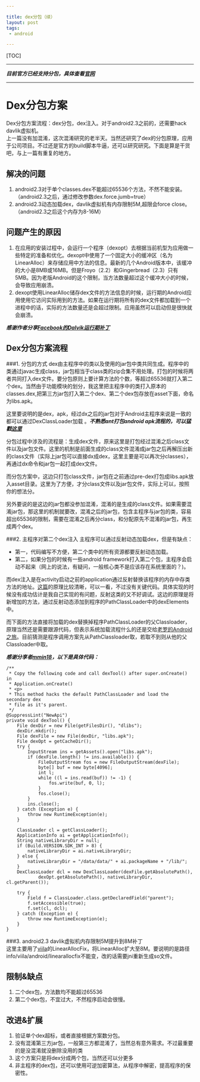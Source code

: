 ```yaml
---

title: dex分包（续）
layout: post
tags:
 - android

---
```


[TOC]

  
------

***目前官方已经支持分包，具体查看[官网](https://developer.android.com/reference/android/support/multidex/MultiDex.html)***

------

Dex分包方案  
===
Dex分包方案流程：dex分包，dex注入。对于android2.3之前的，还需要hack davlik虚拟机。  
上一篇没有加混淆，这次混淆研究的老半天。当然还研究了dex的分包原理，应用于公司项目。不过还是官方的build脚本牛逼，还可以研究研究。下面是算是干货吧，与上一篇有重复的地方。

解决的问题
---
1. android2.3对于单个classes.dex不能超过65536个方法，不然不能安装。（android2.3之后，通过修改参数dex.force.jumb=true）  
2. android2.3动态加载dex，davlik虚拟机有内存限制5M,超限会force close。（android2.3之后这个内存为8-16M） 

问题产生的原因
---
1. 在应用的安装过程中，会运行一个程序（dexopt）去根据当前机型为应用做一些特定的准备和优化。dexopt中使用了一个固定大小的缓冲区（名为LinearAlloc）来存储应用中方法的信息。最新的几个Android版本中，该缓冲的大小是8MB或16MB。但是Froyo（2.2）和Gingerbread（2.3）只有5MB。因为老版Android的这个限制，当方法数量超过这个缓冲大小的时候，会导致应用崩溃。
2. dexopt使用LinearAlloc储存dex文件的方法信息的时候，运行期的Android应用使用它访问实际用到的方法。如果在运行期将所有的dex文件都加载到一个进程中的话，实际的方法数量还是会超过限制。应用虽然可以启动但是很快就会崩溃。

***感谢作者分享[Facebook的Dalvik运行期补丁](http://log4think.com/facebook_dalvik_patch_for_android/)***
  
Dex分包方案流程
---
###1. 分包的方式
dex由主程序中的类以及使用的jar包中类共同生成。程序中的类通过javac生成class，jar包相当于class类的zip合集不用处理。打包的时候将两者共同打入dex文件。要分包原则上要计算方法的个数，等超过65536就打入第二个dex。当然由于功能模块的划分，我这里把主程序中的类打入原本的classes.dex,把第三方jar包打入第二个dex、第二个dex包存放在asset下面，命名为libs.apk。

这里要说明的是dex，apk，经过dx之后的jar包对于Android主程序来说是一致的都可以通过DexClassLoader加载 。***不熟悉ant打包android apk流程的，可以猛戳[这里](http://blog.csdn.net/chenzhiqin20/article/details/8191889)***
  
分包过程中涉及的流程是：生成dex文件，原来这里是打包经过混淆之后class文件以及jar包文件。这里的机制是前面生成的class文件混淆成jar包之后再解压出新的class文件（实际上jar包可以直接dx成dex，这里主要是可以再次分classes），再通过dx命令和jar包一起打成dex文件。

而分包方案中，这边只打包class文件，jar包在之前通过pre-dex打包成libs.apk放入asset目录。这里为了方便，才分class文件以及jar包文件，实际上可以，按照你的想法分。

另外要说的是这边的jar包都没参加混淆，混淆的是生成的class文件。如果需要混淆jar包，那这里的机制就要改，混淆之后的jar包，包含主程序与jar包的类，容易超出65536的限制，需要在混淆之后再分class，和分配原先不混淆的jar包，再生成两个dex。


###2. 主程序对第二个dex注入
主程序可以通过反射动态加载dex，但是有缺点：

* 第一，代码编写不方便，第二个类中的所有资源都要反射动态加载。
* 第二，如果分包的时候有一些android framework打入第二个包，主程序会启动不起来（网上的说法，有疑问，一般核心类不是应该存在系统里面的？)。

而dex注入是在activity启动之前的application通过反射替换该程序的内存中存类方法的地址。[这篇](http://blog.csdn.net/huli870715/article/details/38023065)的原理比较清晰，可以一看，不过没有关键代码。具体实现的时候没有成功估计是我自己实现的有问题，反射这类的又不好调试。这边的原理是将新增加的方法，通过反射动态添加到程序的PathClassLoader中的dexElements中。

而下面的方法直接将加载的dex替换掉程序PathClassLoader的父Classloader，原理当然还是需要跟源代码，但表示系统加载流程什么的还是交给[老罗的Android之旅](http://blog.csdn.net/luoshengyang/article/details/8923485)。目前猜测是程序调用方案先从PathClassloader取，若取不到则从他的父Classloader中取。

***感谢分享者[mmin18](https://github.com/mmin18/Dex65536)，以下是具体代码：***

```
/**
 * Copy the following code and call dexTool() after super.onCreate() in
 * Application.onCreate()
 * <p>
 * This method hacks the default PathClassLoader and load the secondary dex
 * file as it's parent.
 */
@SuppressLint("NewApi")
private void dexTool() {
	File dexDir = new File(getFilesDir(), "dlibs");
	dexDir.mkdir();
	File dexFile = new File(dexDir, "libs.apk");
	File dexOpt = getCacheDir();
	try {
		InputStream ins = getAssets().open("libs.apk");
		if (dexFile.length() != ins.available()) {
			FileOutputStream fos = new FileOutputStream(dexFile);
			byte[] buf = new byte[4096];
			int l;
			while ((l = ins.read(buf)) != -1) {
				fos.write(buf, 0, l);
			}
			fos.close();
		}
		ins.close();
	} catch (Exception e) {
		throw new RuntimeException(e);
	}

	ClassLoader cl = getClassLoader();
	ApplicationInfo ai = getApplicationInfo();
	String nativeLibraryDir = null;
	if (Build.VERSION.SDK_INT > 8) {
		nativeLibraryDir = ai.nativeLibraryDir;
	} else {
		nativeLibraryDir = "/data/data/" + ai.packageName + "/lib/";
	}
	DexClassLoader dcl = new DexClassLoader(dexFile.getAbsolutePath(),
			dexOpt.getAbsolutePath(), nativeLibraryDir, cl.getParent());

	try {
		Field f = ClassLoader.class.getDeclaredField("parent");
		f.setAccessible(true);
		f.set(cl, dcl);
	} catch (Exception e) {
		throw new RuntimeException(e);
	}
}
```
  
###3. android2.3 davlik虚拟机内存限制5M提升到8M补丁  
这里主要用了[viila](https://github.com/viilaismonster/LinearAllocFix)的LinearAllocFix，将LinearAlloc扩大至8M。要说明的是路径info/viila/android/linearallocfix不能变，改的话需要jni重新生成so文件。  
  
限制&缺点
---
1. 二个dex包，方法数均不能超过65536  
2. 第二个dex包，不宜过大，不然程序启动会很慢。

改进&扩展 
---
1. 验证单个dex超标，或者直接根据方案数分包。  
2. 没有混淆第三方jar包，一般第三方都混淆了，当然总有意外需求。不过最重要的是没混淆就没删除没用的类   
3. 这个方案只是将dex分成两个包，当然还可以分更多   
4. 非主程序的dex包，还可以使用可逆加密算法，从程序中解密，提高程序的保密性。  
